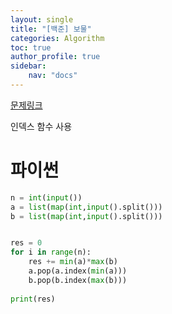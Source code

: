 ```yaml
---
layout: single
title: "[백준] 보물"
categories: Algorithm
toc: true
author_profile: true
sidebar:
    nav: "docs"
---
```


[문제링크](https://www.acmicpc.net/problem/1026)

인덱스 함수 사용

# 파이썬
```python
n = int(input())
a = list(map(int,input().split()))
b = list(map(int,input().split()))


res = 0
for i in range(n):
    res += min(a)*max(b)
    a.pop(a.index(min(a)))
    b.pop(b.index(max(b)))
    
print(res)
```